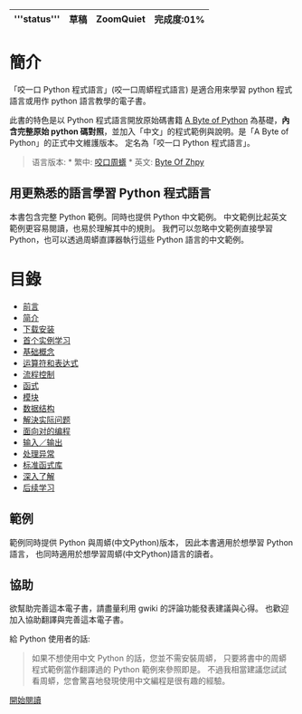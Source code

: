 |'''status'''| 草稿 | ZoomQuiet| 完成度:01%|
|:-----------|:-------|:---------|:-------------|

# 簡介 #

「咬一口 Python 程式語言」(咬一口周蟒程式語言) 是適合用來學習 python 程式語言或用作 python 語言教學的電子書。

此書的特色是以 Python 程式語言開放原始碼書籍
[A Byte of Python](http://www.swaroopch.com/byteofpython) 為基礎，**內含完整原始 python 碼對照**，並加入「中文」的程式範例與說明。是「A Byte of Python」的正式中文維護版本。
定名為「咬一口 Python 程式語言」。

> 语言版本:
    * 繁中: [咬口周蠎](ByteOfZhpy.md)
    * 英文: [Byte Of Zhpy](EnByteOfZhpy.md)

## 用更熟悉的語言學習 Python 程式語言 ##

本書包含完整 Python 範例。同時也提供 Python 中文範例。
中文範例比起英文範例更容易閱讀，也易於理解其中的規則。
我們可以忽略中文範例直接學習 Python，也可以透過周蟒直譯器執行這些 Python 語言的中文範例。

# 目錄 #

  * [前言](EnBoZ0Foreword.md)
  * [简介](EnBoZ1IntroZhpy.md)
  * [下载安装](EnBoZ2DownloadInstall.md)
  * [首个实例学习](EnBoZ3ExampleHello.md)
  * [基础概念](EnBoZ4BasicConcept.md)
  * [运算符和表达式](EnBoZ5OperatorExpressions.md)
  * [流程控制](EnBoZ6ControlFlow.md)
  * [函式](EnBoZ7ZhpyFunctions.md)
  * [模块](EnBoZ8ZhpyModules.md)
  * [数据结构](EnBoZ9DataStructure.md)
  * [解決实际问题](EnBoZ10SolvingProblem.md)
  * [面向对的编程](EnBoZ11ObjectOrient.md)
  * [输入／输出](EnBoZ12InputOutput.md)
  * [处理异常](EnBoZ13HandleExceptions.md)
  * [标准函式库](EnBoZ14StandardModules.md)
  * [深入了解](EnBoZ15NextStep.md)
  * [后续学习](EnBoZ16MoreInfo.md)


## 範例 ##
範例同時提供 Python 與周蟒(中文Python)版本，
因此本書適用於想學習 Python 語言，
也同時適用於想學習周蟒(中文Python)語言的讀者。

## 協助 ##
欲幫助完善這本電子書，請盡量利用 gwiki 的評論功能發表建議與心得。
也歡迎加入協助翻譯與完善這本電子書。

給 Python 使用者的話:

> 如果不想使用中文 Python 的話，您並不需安裝周蟒，
> 只要將書中的周蟒程式範例當作翻譯過的 Python 範例來參照即是。
> 不過我相當建議您試試看周蟒，您會驚喜地發現使用中文編程是很有趣的經驗。

[開始閱讀](Foreword.md)